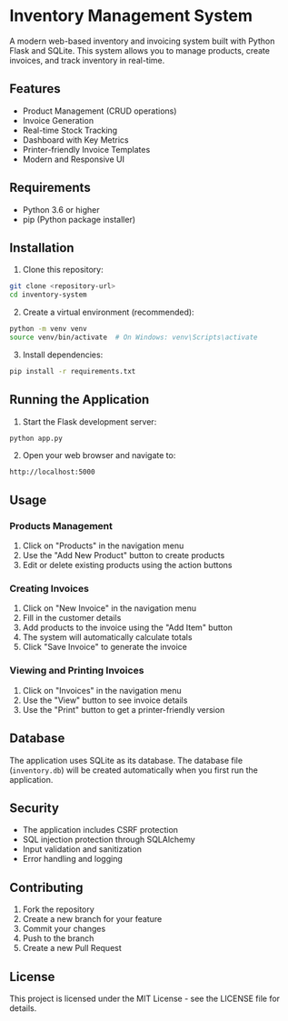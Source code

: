 # Inventory Management System

A modern web-based inventory and invoicing system built with Python Flask and SQLite. This system allows you to manage products, create invoices, and track inventory in real-time.

## Features

- Product Management (CRUD operations)
- Invoice Generation
- Real-time Stock Tracking
- Dashboard with Key Metrics
- Printer-friendly Invoice Templates
- Modern and Responsive UI

## Requirements

- Python 3.6 or higher
- pip (Python package installer)

## Installation

1. Clone this repository:
```bash
git clone <repository-url>
cd inventory-system
```

2. Create a virtual environment (recommended):
```bash
python -m venv venv
source venv/bin/activate  # On Windows: venv\Scripts\activate
```

3. Install dependencies:
```bash
pip install -r requirements.txt
```

## Running the Application

1. Start the Flask development server:
```bash
python app.py
```

2. Open your web browser and navigate to:
```
http://localhost:5000
```

## Usage

### Products Management

1. Click on "Products" in the navigation menu
2. Use the "Add New Product" button to create products
3. Edit or delete existing products using the action buttons

### Creating Invoices

1. Click on "New Invoice" in the navigation menu
2. Fill in the customer details
3. Add products to the invoice using the "Add Item" button
4. The system will automatically calculate totals
5. Click "Save Invoice" to generate the invoice

### Viewing and Printing Invoices

1. Click on "Invoices" in the navigation menu
2. Use the "View" button to see invoice details
3. Use the "Print" button to get a printer-friendly version

## Database

The application uses SQLite as its database. The database file (`inventory.db`) will be created automatically when you first run the application.

## Security

- The application includes CSRF protection
- SQL injection protection through SQLAlchemy
- Input validation and sanitization
- Error handling and logging

## Contributing

1. Fork the repository
2. Create a new branch for your feature
3. Commit your changes
4. Push to the branch
5. Create a new Pull Request

## License

This project is licensed under the MIT License - see the LICENSE file for details. 